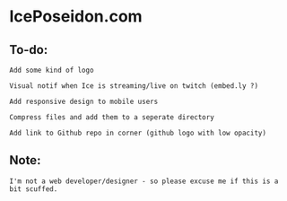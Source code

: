 # IcePoseidon.com

## To-do:

    Add some kind of logo

    Visual notif when Ice is streaming/live on twitch (embed.ly ?)

    Add responsive design to mobile users

    Compress files and add them to a seperate directory
    
    Add link to Github repo in corner (github logo with low opacity)

## Note:
    I'm not a web developer/designer - so please excuse me if this is a bit scuffed.
